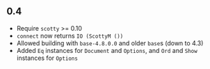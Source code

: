 ## 0.4
* Require `scotty` >= 0.10
* `connect` now returns `IO (ScottyM ())`
* Allowed building with `base-4.8.0.0` and older `base`s (down to 4.3)
* Added `Eq` instances for `Document` and `Options`, and `Ord` and `Show` instances for `Options`
